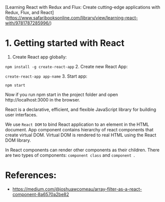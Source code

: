 
[Learning React with Redux and Flux: Create cutting-edge applications with Redux, Flux, and React]
(https://www.safaribooksonline.com/library/view/learning-react-with/9781787285996/)


# 1. Getting started with React

1. Create React app globally:

  ``
npm install -g create-react-app
``
2. Create new React App:

  ``
create-react-app app-name
``
3. Start app:

  ``npm start``

Now if you run npm start in the project folder and open http://localhost:3000 in the browser.

React is a declarative, efficient, and flexible JavaScript library for building user interfaces.

We use ``React DOM`` to bind React application to an element in the HTML document. App component contains hierarchy of react components that create virtual DOM. Virtual DOM is rendered to real HTML using the React DOM library.

In React components can render other components as their children. There are two types of components: ``component class`` and ``component ``.



# References:
- https://medium.com/@joshuawcomeau/array-filter-as-a-react-component-8a6570a2be82
